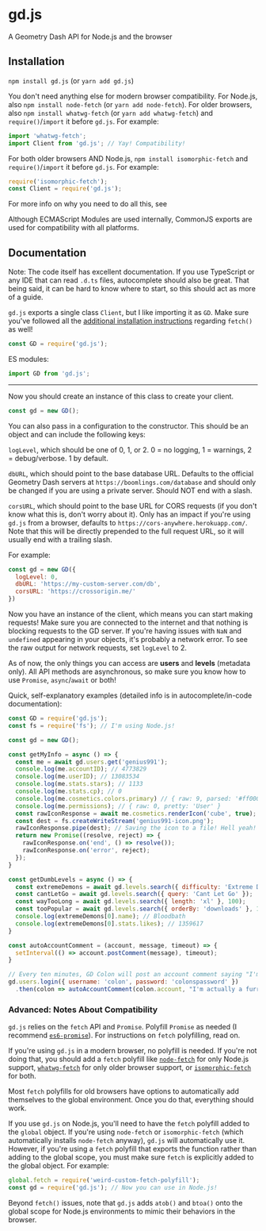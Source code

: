 # gd.js
A Geometry Dash API for Node.js and the browser

Installation
---
`npm install gd.js` (or `yarn add gd.js`)

You don't need anything else for modern browser compatibility.
For Node.js, also `npm install node-fetch` (or `yarn add node-fetch`).
For older browsers, also `npm install whatwg-fetch` (or `yarn add whatwg-fetch`) and `require()`/`import` it before `gd.js`. For example:
```js
import 'whatwg-fetch';
import Client from 'gd.js'; // Yay! Compatibility!
```
For both older browsers AND Node.js, `npm install isomorphic-fetch` and `require()`/`import` it before `gd.js`. For example:
```js
require('isomorphic-fetch');
const Client = require('gd.js');
```

For more info on why you need to do all this, see

Although ECMAScript Modules are used internally, CommonJS exports are used for compatibility with all platforms.

Documentation
---
Note: The code itself has excellent documentation. If you use TypeScript or any IDE that can read `.d.ts` files, autocomplete should also be great. That being said, it can be hard to know where to start, so this should act as more of a guide.

`gd.js` exports a single class `Client`, but I like importing it as `GD`. Make sure you've followed all the [additional installation instructions](#installation) regarding `fetch()` as well!
```js
const GD = require('gd.js');
```
ES modules:
```js
import GD from 'gd.js';
```
---
Now you should create an instance of this class to create your client.
```js
const gd = new GD();
```
You can also pass in a configuration to the constructor. This should be an object and can include the following keys:

`logLevel`, which should be one of 0, 1, or 2. 0 = no logging, 1 = warnings, 2 = debug/verbose. 1 by default.

`dbURL`, which should point to the base database URL. Defaults to the official Geometry Dash servers at `https://boomlings.com/database` and should only be changed if you are using a private server. Should NOT end with a slash.

`corsURL`, which should point to the base URL for CORS requests (if you don't know what this is, don't worry about it). Only has an impact if you're using `gd.js` from a browser, defaults to `https://cors-anywhere.herokuapp.com/`. Note that this will be directly prepended to the full request URL, so it will usually end with a trailing slash.

For example:
```js
const gd = new GD({
  logLevel: 0,
  dbURL: 'https://my-custom-server.com/db',
  corsURL: 'https://crossorigin.me/'
})
```

Now you have an instance of the client, which means you can start making requests! Make sure you are connected to the internet and that nothing is blocking requests to the GD server. If you're having issues with `NaN` and `undefined` appearing in your objects, it's probably a network error. To see the raw output for network requests, set `logLevel` to 2.

As of now, the only things you can access are **users** and **levels** (metadata only). All API methods are asynchronous, so make sure you know how to use `Promise`, `async`/`await` or both!

Quick, self-explanatory examples (detailed info is in autocomplete/in-code documentation):
```js
const GD = require('gd.js');
const fs = require('fs'); // I'm using Node.js!

const gd = new GD();

const getMyInfo = async () => {
  const me = await gd.users.get('genius991');
  console.log(me.accountID); // 4773829
  console.log(me.userID); // 13083534
  console.log(me.stats.stars); // 1133
  console.log(me.stats.cp); // 0
  console.log(me.cosmetics.colors.primary) // { raw: 9, parsed: '#ff0000' }
  console.log(me.permissions); // { raw: 0, pretty: 'User' }
  const rawIconResponse = await me.cosmetics.renderIcon('cube', true); // Give me the raw response for the cube icon!
  const dest = fs.createWriteStream('genius991-icon.png');
  rawIconResponse.pipe(dest); // Saving the icon to a file! Hell yeah!
  return new Promise((resolve, reject) => {
    rawIconResponse.on('end', () => resolve());
    rawIconResponse.on('error', reject);
  });
}

const getDumbLevels = async () => {
  const extremeDemons = await gd.levels.search({ difficulty: 'Extreme Demon' }, 100);
  const cantLetGo = await gd.levels.search({ query: 'Cant Let Go' });
  const wayTooLong = await gd.levels.search({ length: 'xl' }, 100);
  const tooPopular = await gd.levels.search({ orderBy: 'downloads' }, 100);
  console.log(extremeDemons[0].name); // Bloodbath
  console.log(extremeDemons[0].stats.likes); // 1359617
}

const autoAccountComment = (account, message, timeout) => {
  setInterval(() => account.postComment(message), timeout);
}

// Every ten minutes, GD Colon will post an account comment saying "I'm actually a furry"
gd.users.login({ username: 'colon', password: 'colonspassword' })
  .then(colon => autoAccountComment(colon.account, "I'm actually a furry", 60000));
```

### Advanced: Notes About Compatibility

`gd.js` relies on the `fetch` API and `Promise`. Polyfill `Promise` as needed (I recommend [`es6-promise`](https://npmjs.com/package/es6-promise)). For instructions on `fetch` polyfilling, read on.

If you're using `gd.js` in a modern browser, no polyfill is needed. If you're not doing that, you should add a `fetch` polyfill like [`node-fetch`](https://npmjs.com/package/node-fetch) for only Node.js support, [`whatwg-fetch`](https://npmjs.com/package/whatwg-fetch) for only older browser support, or [`isomorphic-fetch`](https://npmjs.com/package/isomorphic-fetch) for both.

Most `fetch` polyfills for old browsers have options to automatically add themselves to the global environment. Once you do that, everything should work.

If you use `gd.js` on Node.js, you'll need to have the `fetch` polyfill added to the `global` object. If you're using `node-fetch` or `isomorphic-fetch` (which automatically installs `node-fetch` anyway), `gd.js` will automatically use it. However, if you're using a `fetch` polyfill that exports the function rather than adding to the global scope, you must make sure `fetch` is explicitly added to the global object. For example:
```js
global.fetch = require('weird-custom-fetch-polyfill');
const gd = require('gd.js'); // Now you can use in Node.js!
```

Beyond `fetch()` issues, note that `gd.js` adds `atob()` and `btoa()` onto the global scope for Node.js environments to mimic their behaviors in the browser.